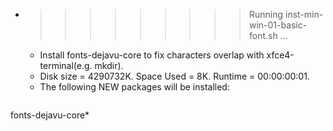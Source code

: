 * >>>>>>>>> Running inst-min-win-01-basic-font.sh ...
  * Install fonts-dejavu-core to fix characters overlap with xfce4-terminal(e.g. mkdir).
  * Disk size = 4290732K. Space Used = 8K. Runtime = 00:00:00:01.
  * The following NEW packages will be installed:
  ```bash
fonts-dejavu-core*
  ```
